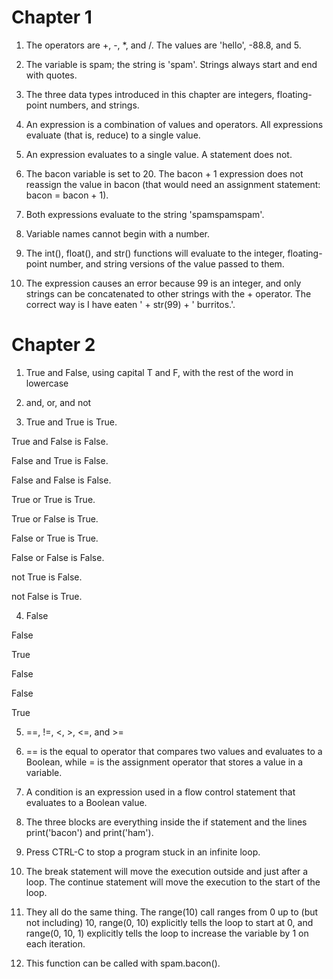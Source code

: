 # Chapter 1
1. The operators are +, -, *, and /. The values are 'hello', -88.8, and 5.

2. The variable is spam; the string is 'spam'. Strings always start and end with quotes.

3. The three data types introduced in this chapter are integers, floating-point numbers, and strings.

4. An expression is a combination of values and operators. All expressions evaluate (that is, reduce) to a single value.

5. An expression evaluates to a single value. A statement does not.

6. The bacon variable is set to 20. The bacon + 1 expression does not reassign the value in bacon (that would need an assignment statement: bacon = bacon + 1).

7. Both expressions evaluate to the string 'spamspamspam'.

8. Variable names cannot begin with a number.

9. The int(), float(), and str() functions will evaluate to the integer, floating-point number, and string versions of the value passed to them.

10. The expression causes an error because 99 is an integer, and only strings can be concatenated to other strings with the + operator. The correct way is I have eaten ' + str(99) + ' burritos.'.

# Chapter 2
1. True and False, using capital T and F, with the rest of the word in lowercase

2. and, or, and not

3. True and True is True.

True and False is False.

False and True is False.

False and False is False.

True or True is True.

True or False is True.

False or True is True.

False or False is False.

not True is False.

not False is True.

4. False

False

True

False

False

True

5. ==, !=, <, >, <=, and >=

6. == is the equal to operator that compares two values and evaluates to a Boolean, while = is the assignment operator that stores a value in a variable.

7. A condition is an expression used in a flow control statement that evaluates to a Boolean value.

8. The three blocks are everything inside the if statement and the lines print('bacon') and print('ham').

10. Press CTRL-C to stop a program stuck in an infinite loop.

11. The break statement will move the execution outside and just after a loop. The continue statement will move the execution to the start of the loop.

12. They all do the same thing. The range(10) call ranges from 0 up to (but not including) 10, range(0, 10) explicitly tells the loop to start at 0, and range(0, 10, 1) explicitly tells the loop to increase the variable by 1 on each iteration.

14. This function can be called with spam.bacon().
